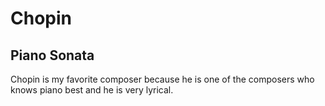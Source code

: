 # Chopin
## Piano Sonata 
Chopin is my favorite composer because he is one of the composers who knows piano best and he is very lyrical.
